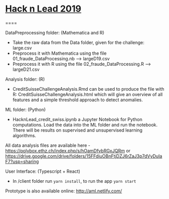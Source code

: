 # [Hack n Lead 2019](https://womenplusplus.ch/hacknlead)

====

DataPreprocessing folder: (Mathematica and R)
- Take the raw data from the Data folder, given for the challenge: large.csv
- Preprocess it with Mathematica using the file 01_fraude_DataProcessing.nb  --> largeD19.csv
- Preprocess it with R using the file 02_fraude_DataProcessing.R --> largeD21.csv


Analysis folder: (R)
- CreditSuisseChallengeAnalysis.Rmd can be used to produce the file with R: CreditSuisseChallengeAnalysis.html which will give an overview of all features and a simple threshold approach to detect anomalies.

ML folder: (Python)
- HacknLead_credit_swiss.ipynb a Jupyter Notebook for Python computations. Load the data into the ML folder and run the notebook. There will be results on supervised and unsupervised learning algorithms.

All data analysis files are available here - https://polybox.ethz.ch/index.php/s/hOamDfvbRGxJQRm or https://drive.google.com/drive/folders/15FFdiuOBnFtjDZJ6rZaJ3p7dVyDuIaF7?usp=sharing

User Interface: (Typescript + React)
- In /client folder run `yarn install`, to run the app `yarn start`

Prototype is also available online: http://aml.netlify.com/

